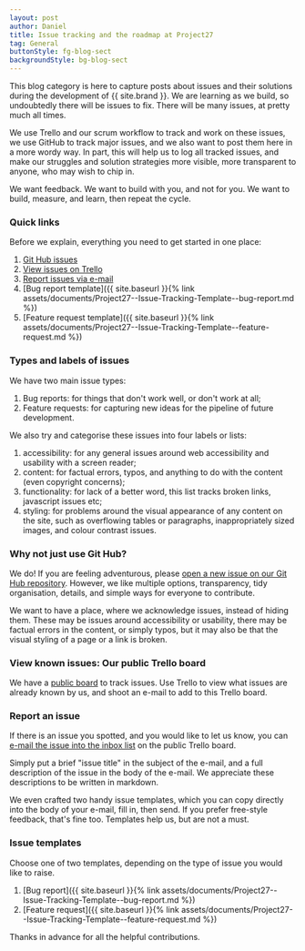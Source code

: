 ```yaml
---
layout: post
author: Daniel
title: Issue tracking and the roadmap at Project27
tag: General
buttonStyle: fg-blog-sect
backgroundStyle: bg-blog-sect
---
```


This blog category is here to capture posts about issues and their solutions during the development of {{ site.brand }}. We are learning as we build, so undoubtedly there will be issues to fix. There will be many issues, at pretty much all times.
<!-- excerpt-end -->

We use Trello and our scrum workflow to track and work on these issues, we use GitHub to track major issues, and we also want to post them here in a more wordy way. In part, this will help us to log all tracked issues, and make our struggles and solution strategies more visible, more transparent to anyone, who may wish to chip in.

We want feedback. We want to build with you, and not for you. We want to build, measure, and learn, then repeat the cycle.

### Quick links

Before we explain, everything you need to get started in one place:

1. [Git Hub issues](https://github.com/dh256git/project27/issues)
2. [View issues on Trello](https://trello.com/b/0TnZCOLE/issue-tracking)
3. [Report issues via e-mail](mailto:dhajas+uuw95qpr3nkff4ghokvs@boards.trello.com)
4. [Bug report template]({{ site.baseurl }}{% link assets/documents/Project27--Issue-Tracking-Template--bug-report.md %})
5. [Feature request template]({{ site.baseurl }}{% link assets/documents/Project27--Issue-Tracking-Template--feature-request.md %})

### Types and labels of issues

We have two main issue types:

1. Bug reports: for things that don't work well, or don't work at all;
2. Feature requests: for capturing new ideas for the pipeline of future development.

We also try and categorise these issues into four labels or lists:

1. accessibility: for any general issues around web accessibility and usability with a screen reader;
2. content: for factual errors, typos, and anything to do with the content (even copyright concerns);
3. functionality: for lack of a better word, this list tracks broken links, javascript issues etc;
4. styling: for problems around the visual appearance of any content on the site, such as overflowing tables or paragraphs, inappropriately sized images, and colour contrast issues.

### Why not just use Git Hub?

We do! If you are feeling adventurous, please [open a new issue on our Git Hub repository](https://github.com/dh256git/project27/issues). However, we like multiple options, transparency, tidy organisation, details, and simple ways for everyone to contribute.

We want to have a place, where we acknowledge issues, instead of hiding them. These may be issues around accessibility or usability, there may be factual errors in the content, or simply typos, but it may also be that the visual styling of a page or a link is broken.

### View known issues: Our public Trello board

We have a [public board](https://trello.com/b/0TnZCOLE/issue-tracking) to track issues.
Use Trello to view what issues are already known by us, and shoot an e-mail to add to this Trello board.

### Report an issue

If there is an issue you spotted, and you would like to let us know, you can [e-mail the issue into the inbox list](mailto:dhajas+uuw95qpr3nkff4ghokvs@boards.trello.com) on the public Trello board. 

Simply put a brief "issue title" in the subject of the e-mail, and a full description of the issue in the body of the e-mail. We appreciate these descriptions to be written in markdown.

We even crafted two handy issue templates, which you can copy directly into the body of your e-mail, fill in, then send. If you prefer free-style feedback, that's fine too. Templates help us, but are not a must.

### Issue templates

Choose one of two templates, depending on the type of issue you would like to raise.

1. [Bug report]({{ site.baseurl }}{% link assets/documents/Project27--Issue-Tracking-Template--bug-report.md %})
2. [Feature request]({{ site.baseurl }}{% link assets/documents/Project27--Issue-Tracking-Template--feature-request.md %})

Thanks in advance for all the helpful contributions.